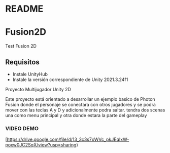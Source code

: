 # README

# Fusion2D
Test Fusion 2D

## Requisitos

- Instale UnityHub
- Instale la versión correspondiente de Unity  2021.3.24f1

Proyecto Multijugador Unity 2D

Este proyecto está orientado a desarrollar un ejemplo basico de Photon Fusion donde el personaje se conectara con otros jugadores y se podra mover con las teclas A y D y adicionalmente podra saltar.
tendra dos scenas una como menu principal y otra donde estara la parte del gameplay

### VIDEO DEMO

[https://drive.google.com/file/d/13_3c3s7xWVc_pkJEqIxW-poxw0JC2SqX/view?usp=sharing)

